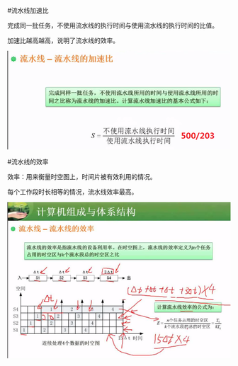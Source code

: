 #流水线加速比

完成同一批任务，不使用流水线的执行时间与使用流水线的执行时间的比值。

加速比越高越高，说明了流水线的效率。

![](/imgs/1.2.10-1流水线加速比.png)

#流水线的效率

效率：用来衡量时空图上，时间片被有效利用的情况。

每个工作段时长相等的情况，流水线效率最高。

![](/imgs/1.2.10-2流水线效率.png)